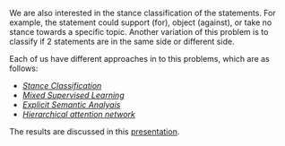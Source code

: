 We are also interested in the stance classification of the statements. For example, the statement could support (for), object (against), or take no stance towards a specific topic. Another variation of this problem is to classify if 2 statements are in the same side or different side.

Each of us have different approaches in to this problems, which are as follows:
- *[Stance Classification](https://git.webis.de/webisstud/wstud-visit-the-dome-ss19/tree/master/python/same-side-classification/stance-prediction)*
- *[Mixed Supervised Learning](https://git.webis.de/webisstud/wstud-visit-the-dome-ss19/tree/master/python/same-side-classification/mixed-supervised-learning)*
- *[Explicit Semantic Analyais](https://git.webis.de/webisstud/wstud-visit-the-dome-ss19/tree/master/python/same-side-classification/explicit-semantic-analysis)*
- *[Hierarchical  attention network](https://git.webis.de/webisstud/wstud-visit-the-dome-ss19/tree/master/python/same-side-classification/hierachical-attention-network)*

The results are discussed in this [presentation](https://git.webis.de/webisstud/wstud-visit-the-dome-ss19/tree/master/presentations/2019-10-18).

